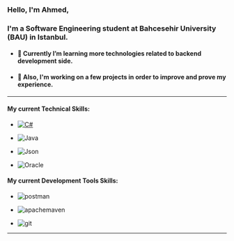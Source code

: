 ### Hello, I'm Ahmed, 
### I'm a Software Engineering student at Bahcesehir University (BAU) in Istanbul.



- #### :seedling: Currently I’m learning more technologies related to backend development side.
- #### :seedling: Also, I'm working on a few projects in order to improve and prove my experience.

***

#### My current Technical Skills:
- [![C#](https://custom-icon-badges.herokuapp.com/badge/C_Sharp-black.svg?logo=csharpp&logoColor=white&style=flat-square)](https://docs.microsoft.com/en-us/dotnet/csharp/)
- ![Java](https://custom-icon-badges.herokuapp.com/badge/Java-black.svg?logo=java&logoColor=white&style=flat-square)

- ![Json](https://img.shields.io/badge/Json-black?style=flat-square&logo=json)
- ![Oracle](https://img.shields.io/badge/Oracle_SQL-black?style=flat-square&logo=oracle)
#### My current Development Tools Skills:
- ![postman](https://img.shields.io/badge/Postman-black?style=flat-square&logo=postman)

- ![apachemaven](https://img.shields.io/badge/Maven-black?style=flat-square&logo=apachemaven)
 
- ![git](https://img.shields.io/badge/Git-black?style=flat-square&logo=git)
****


